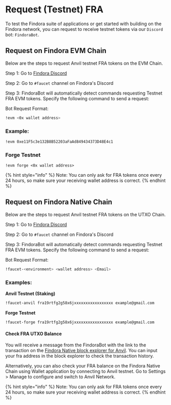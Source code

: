 # Request (Testnet) FRA

To test the Findora suite of applications or get started with building on the Findora network, you can request to receive testnet tokens via our `Discord` bot: `FindoraBot`.

## Request on Findora EVM Chain

Below are the steps to request Anvil testnet FRA tokens on the EVM Chain.

Step 1: Go to [Findora Discord](https://discord.com/invite/findora)

Step 2: Go to `#faucet` channel on Findora's Discord

Step 3: FindoraBot will automatically detect commands requesting Testnet FRA EVM tokens. Specify the following command to send a request:

Bot Request Format:

```bash
!evm <0x wallet address>
```

### Example:

```bash
!evm 0xe11F5c3e132B8B52203aFaAd849434373D48E4c1
```

### Forge Testnet

```
!evm forge <0x wallet address>
```

{% hint style="info" %}
Note: You can only ask for FRA tokens once every 24 hours, so make sure your receiving wallet address is correct.
{% endhint %}

## Request on Findora Native Chain[​](https://wiki.findora.org/docs/evm\_guides/get\_fra/faucet#request-on-findora-native-chain) <a href="#request-on-findora-native-chain" id="request-on-findora-native-chain"></a>

Below are the steps to request Anvil testnet FRA tokens on the UTXO Chain.

Step 1: Go to [Findora Discord](https://discord.com/invite/findora)

Step 2: Go to `#faucet` channel on Findora's Discord

Step 3: FindoraBot will automatically detect commands requesting Testnet FRA EVM tokens. Specify the following command to send a request:

Bot Request Format:

```bash
!faucet-<environment> <wallet address> <Email>
```

### Examples:

**Anvil Testnet (Staking)**

```bash
!faucet-anvil fra19rtfg2g58x6jxxxxxxxxxxxxxxxxx example@gmail.com
```

**Forge Testnet**

```
!faucet-forge fra19rtfg2g58x6jxxxxxxxxxxxxxxxxx example@gmail.com
```

#### Check FRA UTXO Balance[​](https://wiki.findora.org/docs/evm\_guides/get\_fra/faucet#check-fra-utxo-balance) <a href="#check-fra-utxo-balance" id="check-fra-utxo-balance"></a>

You will receive a message from the FindoraBot with the link to the transaction on the [Findora Native block explorer for Anvil](https://prod-testnet.findorascan.io/). You can input your fra address in the block explorer to check the transaction history.

Alternatively, you can also check your FRA balance on the Findora Native Chain using Wallet application by connecting to Anvil testnet. Go to Settings > Manage to configure and switch to Anvil Network.

{% hint style="info" %}
Note: You can only ask for FRA tokens once every 24 hours, so make sure your receiving wallet address is correct.
{% endhint %}
